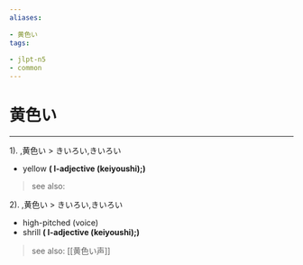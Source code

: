 ```yaml
---
aliases:
    
- 黄色い
tags:
    
- jlpt-n5
- common
---
```


# 黄色い
---
1).
,黄色い > きいろい,きいろい

- yellow
**( I-adjective (keiyoushi);)**
> see also: 
            
2).
,黄色い > きいろい,きいろい

- high-pitched (voice)
- shrill
**( I-adjective (keiyoushi);)**
> see also:  [[黄色い声]]
            